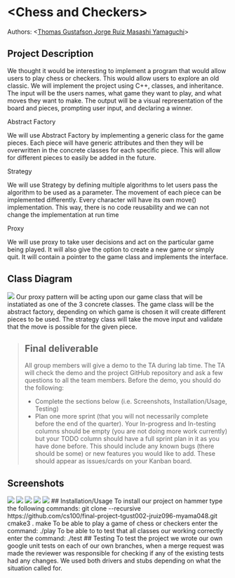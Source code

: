 # \<Chess and Checkers\>
 
  Authors: \<[Thomas Gustafson ](https://github.com/tgustafson2)[Jorge Ruiz ](https://github.com/ruiz-jorge)[Masashi Yamaguchi](https://github.com/myama048)\>
 

## Project Description
  We thought it would be interesting to implement a program that would allow users to play chess or checkers.  This would allow users to explore an old classic. We will implement the project using C++, classes, and inheritance.  The input will be the users names, what game they want to play, and what moves they want to make. The output will be a visual representation of the board and pieces, prompting user input, and declaring a winner.

  Abstract Factory

  We will use Abstract Factory by implementing a generic class for the game pieces. Each piece will have generic attributes and then they will be overwritten in the concrete classes for each specific piece. This will allow for different pieces to easily be added in the future.

Strategy

  We will use Strategy by defining multiple algorithms to let users pass the algorithm to be used as a parameter. The movement of each piece can be implemented differently. Every character will have its own move() implementation. This way, there is no code reusability and we can not change the implementation at run time

  Proxy

  We will use proxy to take user decisions and act on the particular game being played. It will also give the option to create a new game or simply quit.  It will contain a pointer to the game class and implements the interface.

## Class Diagram
<img src="images/CS100Project.png">
Our proxy pattern will be acting upon our game class that will be instatiated as one of the 3 concrete classes.  The game class will be the abstract factory, depending on which game is chosen it will create different pieces to be used.  The strategy class will take the move input and validate that the move is possible for the given piece.


 > ## Final deliverable
 > All group members will give a demo to the TA during lab time. The TA will check the demo and the project GitHub repository and ask a few questions to all the team members. 
 > Before the demo, you should do the following:
 > * Complete the sections below (i.e. Screenshots, Installation/Usage, Testing)
 > * Plan one more sprint (that you will not necessarily complete before the end of the quarter). Your In-progress and In-testing columns should be empty (you are not doing more work currently) but your TODO column should have a full sprint plan in it as you have done before. This should include any known bugs (there should be some) or new features you would like to add. These should appear as issues/cards on your Kanban board. 
 ## Screenshots
<img src="images/CheckersGameplay1.png">
<img src="images/ChessGameplay1.png">
<img src="images/ChessGameplay2.png">
<img src="images/ChessGameplay3.png">
<img src="images/Menu.png">
 ## Installation/Usage
 To install our project on hammer type the following commands:
 git clone --recursive https://github.com/cs100/final-project-tgust002-jruiz096-myama048.git
 cmake3 .
 make
 To be able to play a game of chess or checkers enter the command:
 ./play
 To be able to to test that all classes our working correctly enter the command:
 ./test
 ## Testing
 To test the project we wrote our own google unit tests on each of our own branches, when a merge request was made the reviewer was responsible for checking if any of the existing tests had any changes.  We used both drivers and stubs depending on what the situation called for.
 
